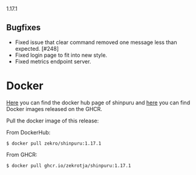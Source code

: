 1.17.1

## Bugfixes

- Fixed issue that clear command removed one message less than expected. [#248]
- Fixed login page to fit into new style.
- Fixed metrics endpoint server.

# Docker

[Here](https://hub.docker.com/r/zekro/shinpuru) you can find the docker hub page of shinpuru and [here](https://github.com/zekroTJA?tab=packages&repo_name=shinpuru) you can find Docker images released on the GHCR.

Pull the docker image of this release:

From DockerHub:

```
$ docker pull zekro/shinpuru:1.17.1
```

From GHCR:

```
$ docker pull ghcr.io/zekrotja/shinpuru:1.17.1
```
